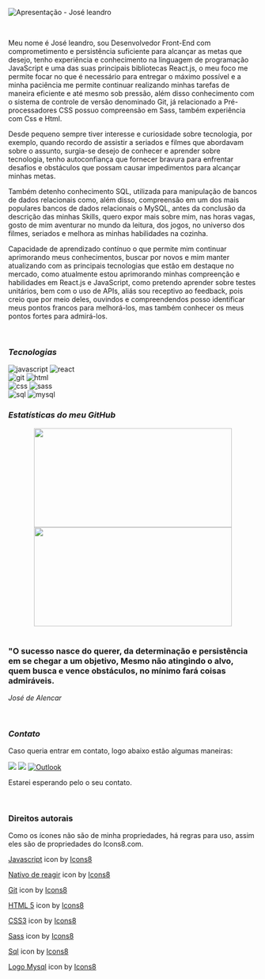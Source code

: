 ![Apresentação - José leandro](https://github.com/Joseleandro7i/Joseleandro7i/assets/104599482/d7a5cf15-8b94-4af3-94dc-e258e442905c)

<br>

Meu nome é José leandro, sou Desenvolvedor Front-End com comprometimento e persistência suficiente para alcançar as metas que desejo, tenho experiência e conhecimento na linguagem de programação JavaScript e uma das suas principais bibliotecas React.js, o meu foco me permite focar no que é necessário para entregar o máximo possível e a minha paciência me permite continuar realizando minhas tarefas de maneira eficiente e até mesmo sob pressão, além disso conhecimento com o sistema de controle de versão denominado Git, já relacionado a Pré-processadores CSS possuo compreensão em Sass, também experiência com Css e Html.

Desde pequeno sempre tiver interesse e curiosidade sobre tecnologia, por exemplo, quando recordo de assistir a seriados e filmes que abordavam sobre o assunto, surgia-se desejo de conhecer e aprender sobre tecnologia, tenho autoconfiança que fornecer bravura para enfrentar desafios e obstáculos que possam causar impedimentos para alcançar minhas metas.

Também detenho conhecimento SQL, utilizada para manipulação de bancos de dados relacionais como, além disso, compreensão em um dos mais populares bancos de dados relacionais o MySQL, antes da conclusão da descrição das minhas Skills, quero expor mais sobre mim, nas horas vagas, gosto de mim aventurar no mundo da leitura, dos jogos, no universo dos filmes, seriados e melhora as minhas habilidades na cozinha.

Capacidade de aprendizado contínuo o que permite mim continuar aprimorando meus conhecimentos, buscar por novos e mim manter atualizando com as principais tecnologias que estão em destaque no mercado, como atualmente estou aprimorando minhas compreenção e habilidades em React.js e JavaScript, como pretendo aprender sobre testes unitários, bem com o uso de APIs, aliás sou receptivo ao feedback, pois creio que por meio deles, ouvindos e compreendendos posso identificar meus pontos francos para melhorá-los, mas também conhecer os meus pontos fortes para admirá-los.

<br>

### ***Tecnologias***

<div display="flex">
  
![javascript](https://github.com/Joseleandro7i/Joseleandro7i/assets/104599482/c9720a72-c588-4d71-9241-70ff71f5c3ca)  ![react](https://github.com/Joseleandro7i/Joseleandro7i/assets/104599482/2b91f515-5d4a-4c39-a7a3-0d76b2c27c99)  <br> ![git](https://github.com/Joseleandro7i/Joseleandro7i/assets/104599482/c04867a1-8b19-4830-8c6c-839574f21db3) 
![html](https://github.com/Joseleandro7i/Joseleandro7i/assets/104599482/1fc952e3-2e37-474d-8610-40fe983d104b)
<br>  ![css](https://github.com/Joseleandro7i/Joseleandro7i/assets/104599482/cd8afbba-6eff-4e28-8483-d3a305dc7a5d)
![sass](https://github.com/Joseleandro7i/Joseleandro7i/assets/104599482/5050775e-b8c4-46eb-ba68-8f94e8a06063) <br>   ![sql](https://github.com/Joseleandro7i/Joseleandro7i/assets/104599482/9398b346-10a5-4fb1-968a-a49f7d0284f5)   ![mysql](https://github.com/Joseleandro7i/Joseleandro7i/assets/104599482/268dea87-a56f-438f-9ba9-8fb9bb073738)
  
</div>

 ### ***Estatísticas do meu GitHub***

<div  align="center">
  
 <img height="200em" width="400em" src="https://github-readme-stats.vercel.app/api?username=Joseleandro7i&show_icons=true&border_radius=20px&theme=tokyonight&include_all_commits=true&count_private=true"/>
<img height="200em" font-size="100px" width="400em" src="https://github-readme-stats.vercel.app/api/top-langs/?username=Joseleandro7i&layout=donut&langs_count=6&border_radius=20px&theme=tokyonight"/>

</div>

<br>
 
###  <p> "O sucesso nasce do querer, da determinação e persistência em se chegar a um objetivo, Mesmo não atingindo o alvo, quem busca e vence obstáculos, no mínimo fará coisas admiráveis.  </p> 
  
 *<p> José de Alencar </p>*
<br> 

### ***Contato***
  Caso queria entrar em contato, logo abaixo estão algumas maneiras:

<a href="https://www.linkedin.com/in/jos%C3%A9-leandro-do-nascimento/" target="_blank"><img src="https://img.shields.io/badge/-LinkedIn-%230077B5?style=for-the-badge&logo=linkedin&logoColor=white" target="_blank"></a> 
<a href = "mailto:joseleandrodesenvolvedorweb@gmail.com"><img loading="lazy" src="https://img.shields.io/badge/Gmail-D14836?style=for-the-badge&logo=gmail&logoColor=white" target="_blank"></a>
<a href = "mailto:leandrofgleandrojose@outlook.com">![Outlook](https://img.shields.io/badge/Microsoft_Outlook-0078D4?style=for-the-badge&logo=microsoft-outlook&logoColor=white) </a>

Estarei esperando pelo o seu contato.

<br>  

### Direitos autorais

Como os ícones não são de minha propriedades, há regras para uso, assim eles são de propriedades do Icons8.com.
  
<a target="_blank" href="https://icons8.com/icon/PXTY4q2Sq2lG/javascript">Javascript</a> icon by <a target="_blank" href="https://icons8.com">Icons8</a>

<a target="_blank" href="https://icons8.com/icon/123603/nativo-de-reagir">Nativo de reagir</a> icon by <a target="_blank" href="https://icons8.com">Icons8</a>

<a target="_blank" href="https://icons8.com/icon/20906/git">Git</a> icon by <a target="_blank" href="https://icons8.com">Icons8</a>

<a target="_blank" href="https://icons8.com/icon/owWiEaAJmGKK/html-5-is-a-software-solution-stack-that-defines-the-properties-and-behaviors-of-web-page">HTML 5</a> icon by <a target="_blank" href="https://icons8.com">Icons8</a>

<a target="_blank" href="https://icons8.com/icon/7gdY5qNXaKC0/css3">CSS3</a> icon by <a target="_blank" href="https://icons8.com">Icons8</a>

<a target="_blank" href="https://icons8.com/icon/QBqFNfPPB2Kx/sass">Sass</a> icon by <a target="_blank" href="https://icons8.com">Icons8</a>

<a target="_blank" href="https://icons8.com/icon/vAJD4bPPf091/sql">Sql</a> icon by <a target="_blank" href="https://icons8.com">Icons8</a>

<a target="_blank" href="https://icons8.com/icon/9nLaR5KFGjN0/logo-mysql">Logo Mysql</a> icon by <a target="_blank" href="https://icons8.com">Icons8</a>




